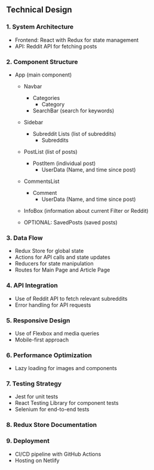 ## Technical Design

### 1. System Architecture

- Frontend: React with Redux for state management
- API: Reddit API for fetching posts

### 2. Component Structure

- App (main component)
  - Navbar
    - Categories
      - Category
    - SearchBar (search for keywords)

  - Sidebar
    - Subreddit Lists (list of subreddits)
      - Subreddits

  - PostList (list of posts)
    - PostItem (individual post)
      - UserData (Name, and time since post)

  - CommentsList
    - Comment
      - UserData (Name, and time since post)

  - InfoBox (information about current Filter or Reddit)

  - OPTIONAL: SavedPosts (saved posts)


### 3. Data Flow

- Redux Store for global state
- Actions for API calls and state updates
- Reducers for state manipulation
- Routes for Main Page and Article Page

### 4. API Integration

- Use of Reddit API to fetch relevant subreddits
- Error handling for API requests

### 5. Responsive Design

- Use of Flexbox and media queries
- Mobile-first approach

### 6. Performance Optimization

- Lazy loading for images and components

### 7. Testing Strategy

- Jest for unit tests
- React Testing Library for component tests
- Selenium for end-to-end tests

### 8. Redux Store Documentation

### 9. Deployment

- CI/CD pipeline with GitHub Actions
- Hosting on Netlify

